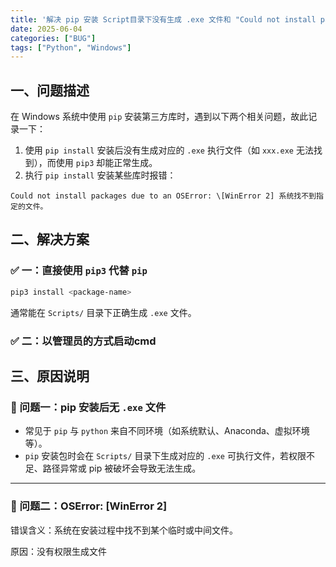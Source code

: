 ```yaml
---
title: '解决 pip 安装 Script目录下没有生成 .exe 文件和 "Could not install packages due to an OSError: [WinError 2]" 报错'
date: 2025-06-04
categories: ["BUG"]
tags: ["Python", "Windows"]
---
```


## 一、问题描述

在 Windows 系统中使用 `pip` 安装第三方库时，遇到以下两个相关问题，故此记录一下：

1. 使用 `pip install` 安装后没有生成对应的 `.exe` 执行文件（如 `xxx.exe` 无法找到），而使用 `pip3` 却能正常生成。
2. 执行 `pip install` 安装某些库时报错：

``` error
Could not install packages due to an OSError: \[WinError 2] 系统找不到指定的文件。
```

## 二、解决方案

### ✅ 一：直接使用 `pip3` 代替 `pip`

```bash
pip3 install <package-name>
````

通常能在 `Scripts/` 目录下正确生成 `.exe` 文件。


### ✅ 二：以管理员的方式启动cmd

## 三、原因说明

### 🎯 问题一：pip 安装后无 `.exe` 文件

* 常见于 `pip` 与 `python` 来自不同环境（如系统默认、Anaconda、虚拟环境等）。
* `pip` 安装包时会在 `Scripts/` 目录下生成对应的 `.exe` 可执行文件，若权限不足、路径异常或 pip 被破坏会导致无法生成。

---

### 🎯 问题二：OSError: \[WinError 2]

错误含义：系统在安装过程中找不到某个临时或中间文件。

原因：没有权限生成文件
